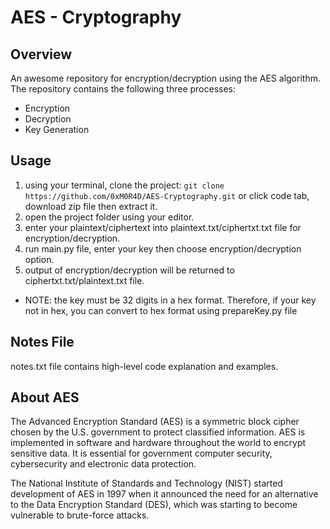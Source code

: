 # AES - Cryptography
## Overview 
  An awesome repository for encryption/decryption using the AES algorithm. 
The repository contains the following three processes: 
  - Encryption
  - Decryption 
  - Key Generation  

## Usage 
1. using your terminal, clone the project: `git clone https://github.com/0xM0R4D/AES-Cryptography.git` or click code tab, download zip file then extract it. 
2. open the project folder using your editor. 
3. enter your plaintext/ciphertext into plaintext.txt/ciphertxt.txt file for encryption/decryption. 
4. run main.py file, enter your key then choose encryption/decryption option.
5. output of encryption/decryption will be returned to ciphertxt.txt/plaintext.txt file. 
  
- NOTE: the key must be 32 digits in a hex format. Therefore, if your key not in hex, you can convert to hex format using prepareKey.py file 
## Notes File 
notes.txt file contains high-level code explanation and examples. 

## About AES
The Advanced Encryption Standard (AES) is a symmetric block cipher chosen by the U.S. government to protect classified information. AES is implemented in software and hardware throughout the world to encrypt sensitive data. It is essential for government computer security, cybersecurity and electronic data protection.

The National Institute of Standards and Technology (NIST) started development of AES in 1997 when it announced the need for an alternative to the Data Encryption Standard (DES), which was starting to become vulnerable to brute-force attacks.
